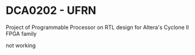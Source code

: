 # DCA0202 - UFRN

Project of Programmable Processor on RTL design for Altera's Cyclone II FPGA family

not working
